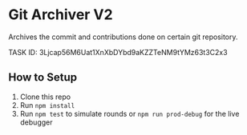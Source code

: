 # Git Archiver V2

Archives the commit and contributions done on certain git repository.

TASK ID: 3Ljcap56M6Uat1XnXbDYbd9aKZZTeNM9tYMz63t3C2x3

## How to Setup

1. Clone this repo
2. Run `npm install`
3. Run `npm test` to simulate rounds or `npm run prod-debug` for the live debugger
